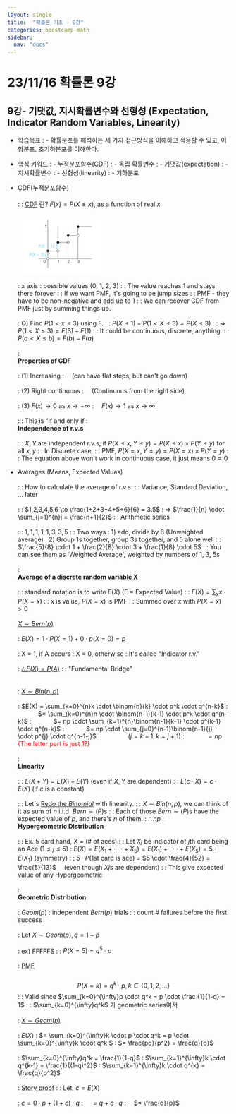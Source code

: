```yaml
---
layout: single
title:  "확률론 기초 - 9강"
categories: boostcamp-math
sidebar:
  nav: "docs"
---
```


# 23/11/16 확률론 9강

<h2>9강- 기댓값, 지시확률변수와 선형성 (Expectation, Indicator Random Variables, Linearity)</h2>

- 학습목표
: - 확률분포를 해석하는 세 가지 접근방식을 이해하고 적용할 수 있고, 이항분포, 초기하분포를 이해한다. 

- 핵심 키워드
: - 누적분포함수(CDF)
: - 독립 확률변수
: - 기댓값(expectation)
: - 지시확률변수
: - 선형성(linearity)
: - 기하분포


- CDF(누적분포함수)<br><br>
: : <a href="https://ko.wikipedia.org/wiki/%EB%88%84%EC%A0%81_%EB%B6%84%ED%8F%AC_%ED%95%A8%EC%88%98">CDF</a> 란? $F(x) = P(X \leq x)$, as a function of real $x$<br><br>
<img src="../../images/231116 stats 9-1.png" width="200px"><br><br>
: $x$ axis : possible values (0, 1, 2, 3)
: : The value reaches 1 and stays there forever
: : If we want PMF, it's going to be jump sizes
: : PMF - they have to be non-negative and add up to 1
: : We can recover CDF from PMF just by summing things up.<br><br>
: Q) Find $P(1 < x \leq 3)$ using F.
: : $P(X \leq 1) + P(1 < X \leq3) = P(X \leq 3)$
: : => $P(1 < X \leq 3) = F(3) - F(1)$
: : It could be continuous, discrete, anything.
: : $P(a < X \leq b) = F(b) - F(a)$<br><br>
: <br><b>Properties of CDF</b><br><br>
: (1) Increasing 
: &emsp;(can have flat steps, but can't go down)
<br><br>
: (2) Right continuous
: &emsp;(Continuous from the right side)
<br><br>
: (3) $F(x) \to 0$ as $x \to - \infty$
: &emsp;$F(x) \to 1$ as $x \to  \infty$
<br><br>
: : This is "if and only if
: <br><b>Independence of r.v.s</b><br><br>
: : $X,Y$ are independent r.v.s, if $P(X \leq x, Y \leq y) = P(X \leq x) \times P(Y \leq y)$ for all $x, y$
: : In Discrete case,
: : PMF, $P(X = x, Y = y) = P(X=x) \times P(Y=y)$
: : The equation above won't work in continuous case, it just means $0 = 0$
- Averages (Means, Expected Values)<br><br>
: : How to calculate the average of r.v.s.
: : Variance, Standard Deviation, ... later
<br><br>
: : $1,2,3,4,5,6 \to \frac{1+2+3+4+5+6}{6} = 3.5$
: => $\frac{1}{n} \cdot \sum_{j=1}^{n}j = \frac{n+1}{2}$
: : Arithmetic series
<br><br>
: : $1,1,1,1,1,3,3,5$
: : Two ways
: 1) add, divide by 8 (Unweighted average)
: 2) Group 1s together, group 3s together, and 5 alone well
: : $\frac{5}{8} \cdot 1 + \frac{2}{8} \cdot 3 + \frac{1}{8} \cdot 5$
: : You can see them as 'Weighted Average', weighted by numbers of 1, 3, 5s
<br><br>
: <br><b>Average of a <u>discrete random variable X</u></b><br><br>
: : standard notation is to write $E(X)$ (E = Expected Value)
: : $E(X)= \sum_{x}x \cdot P(X=x)$
: : $x$ is value, $P(X=x)$ is PMF
: : Summed over $x$ with $P(X=x)>0$
<br><br>
<u>$X \sim Bern(p)$</u>
<br><br>
: $E(X) = 1 \cdot P(X=1) + 0 \cdot p(X=0) = p$
<br><br>
: X = 1, if A occurs
: X = 0, otherwise
: It's called "Indicator r.v."
<br><br>
: <u> $\therefore E(X) = P(A)$</u>
: : "Fundamental Bridge"
<br><br><br>
: <u>$X \sim Bin(n,p)$</u>
<br><br>
: $E(X) = \sum_{k=0}^{n}k \cdot \binom{n}{k} \cdot p^k \cdot q^{n-k}$
: &nbsp;&emsp;&emsp;&emsp;$= \sum_{k=0}^{n}n \cdot \binom{n-1}{k-1} \cdot p^k \cdot q^{n-k}$
: &nbsp;&emsp;&emsp;&emsp;$= np \cdot \sum_{k=1}^{n}\binom{n-1}{k-1} \cdot p^{k-1} \cdot q^{n-k}$
: &nbsp;&emsp;&emsp;&emsp;$= np \cdot \sum_{j=0}^{n-1}\binom{n-1}{j} \cdot p^{j} \cdot q^{n-1-j}$
: &nbsp;&emsp;&emsp;&emsp;&emsp;($j = k -1, k = j + 1$)
: &nbsp;&emsp;&emsp;&emsp;$=np$ <span style="color:red">(The latter part is just 1?)</span>
<br><br>
: <br><b>Linearity</b><br><br>
: : $E(X+Y) = E(X) + E(Y)$ (even if $X, Y$ are dependent)
: : $E(c \cdot X) = c \cdot E(X)$ (if $c$ is a constant)
<br><br>
: : Let's <u>Redo the $Binomial$</u> with linearity.
: : $X \sim Bin(n,p)$, we can think of it as sum of $n$ i.i.d. $Bern \sim (P)$s
: : Each of those $Bern \sim (P)$s have the expected value of $p$, and there's $n$ of them.
: $\therefore np$
: <br><b>Hypergeometric Distribution</b><br><br>
: : Ex. 5 card hand, X = (# of aces)
: : Let $Xj$ be indicator of $j$th card being an Ace ($1 \leq j \leq 5$)
: $E(X) = E(X_1 + \cdot\cdot\cdot + X_5) = E(X_1) +  \cdot  \cdot  \cdot  +E(X_5) = 5 \cdot E(X_1)$ (symmetry)
: : $5 \cdot P$(1st card is ace) = $5 \cdot \frac{4}{52} = \frac{5}{13}$&emsp; (even though $Xj$s are dependent)
: : This give expected value of any Hypergeometric
<br><br>
: <br><b>Geometric Distribution</b><br><br>
: $Geom(p)$ : independent $Bern(p)$ trials
: : count # failures before the first success
<br><br>
: Let $X \sim Geom(p), q=1-p$
<br><br>
: ex) FFFFFS
: : $P(X=5) = q^5 \cdot p$
<br><br>
: <u>PMF</u> 
<br><br>
$$ P(X=k) = q^k \cdot p,k \in \{0, 1, 2, ...\}$$
: : Valid since $\sum_{k=0}^{\infty}p \cdot q^k = p \cdot \frac {1}{1-q} = 1$
: : $\sum_{k=0}^{\infty}q^k$ 가 geometric series여서
<br><br>
: <u>$X \sim Geom(p)$</u>
<br><br>
: $E(X)$
: $= \sum_{k=0}^{\infty}k \cdot p \cdot q^k = p \cdot \sum_{k=0}^{\infty}k \cdot q^k $
: $= \frac{pq}{p^2} = \frac{q}{p}$
<br><br>
: $\sum_{k=0}^{\infty}q^k = \frac{1}{1-q}$
: $\sum_{k=1}^{\infty}k \cdot q^{k-1} = \frac{1}{(1-q)^2}$
: $\sum_{k=1}^{\infty}k \cdot q^{k} = \frac{q}{p^2}$
<br><br>
: <u>Story proof</u>
: : Let, $c = E(X)$
<br><br>
: $c = 0 \cdot p + (1+c) \cdot q$
: &emsp;$= q+c \cdot q$
: &emsp;$= \frac{q}{p}$